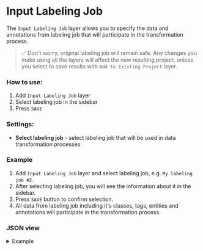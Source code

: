 # Input Labeling Job

The `Input Labeling Job` layer allows you to specify the data and annotations from labeling job that will participate in the transformation process.

> ✅ Don't worry, original labeling job will remain safe. Any changes you make using all the layers will affect the new resulting project, unless you select to save results with `Add to Existing Project` layer.

### How to use:

1. Add `Input Labeling Job` layer
2. Select labeling job in the sidebar
3. Press `SAVE`

### Settings:

- **Select labeling job** - select labeling job that will be used in data transformation processes

### Example

1. Add `Input Labeling Job` layer and select labeling job, e.g. `My labeling job #2`.
2. After selecting labeling job, you will see the information about it in the sidebar.
3. Press `SAVE` button to confirm selection.
4. All data from labeling job including it's classes, tags, entities and annotations will participate in the transformation process.

### JSON view

<details>
  <summary>Example</summary>
<pre>
{
    "action": "input_labeling_job",
    "src": ["Animals/dogs"],
    "dst": "$input_labeling_job_1",
    "settings": {
        "job_id": 847,
        "job_dataset_id": 80371,
        "entities_ids": [28424688, 28424689, 28424690, 28424691, 2842469,],
        "classes": ["dog"],
        "tags": ["dog"]
    }
}
</pre>
</details>
